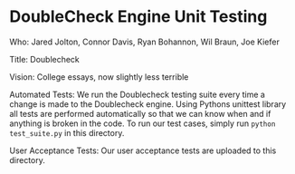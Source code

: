 # DoubleCheck Engine Unit Testing

Who: Jared Jolton, Connor Davis, Ryan Bohannon, Wil Braun, Joe Kiefer

Title: Doublecheck

Vision: College essays, now slightly less terrible

Automated Tests: We run the Doublecheck testing suite every time a change is made to the Doublecheck engine.  Using Pythons unittest library all tests are performed automatically so that we can know when and if anything is broken in the code.  To run our test cases, simply run `python test_suite.py` in this directory.

User Acceptance Tests:  Our user acceptance tests are uploaded to this directory.
